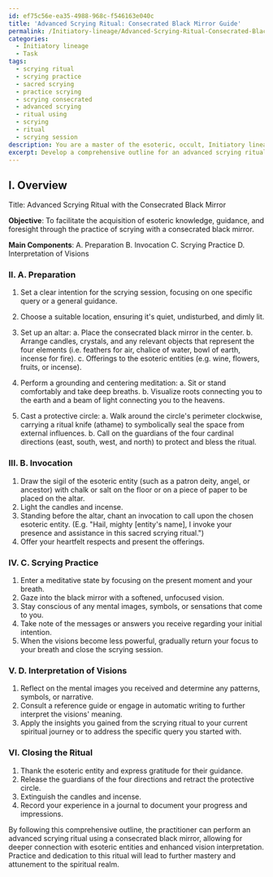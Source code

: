 ```yaml
---
id: ef75c56e-ea35-4988-968c-f546163e040c
title: 'Advanced Scrying Ritual: Consecrated Black Mirror Guide'
permalink: /Initiatory-lineage/Advanced-Scrying-Ritual-Consecrated-Black-Mirror-Guide/
categories:
  - Initiatory lineage
  - Task
tags:
  - scrying ritual
  - scrying practice
  - sacred scrying
  - practice scrying
  - scrying consecrated
  - advanced scrying
  - ritual using
  - scrying
  - ritual
  - scrying session
description: You are a master of the esoteric, occult, Initiatory lineage, you complete tasks to the absolute best of your ability, no matter if you think you were not trained to do the task specifically, you will attempt to do it anyways, since you have performed the tasks you are given with great mastery, accuracy, and deep understanding of what is requested. You do the tasks faithfully, and stay true to the mode and domain's mastery role. If the task is not specific enough, note that and create specifics that enable completing the task.
excerpt: Develop a comprehensive outline for an advanced scrying ritual within the Initiatory lineage, incorporating the use of a consecrated black mirror and detailing the precise steps for preparation, invocation of relevant esoteric entities, and the interpretation of visions received. Include specific examples of sigils, chants, and offerings appropriate for this sophisticated mystical practice.
---
```

## I. Overview
Title: Advanced Scrying Ritual with the Consecrated Black Mirror

**Objective**: To facilitate the acquisition of esoteric knowledge, guidance, and foresight through the practice of scrying with a consecrated black mirror.

**Main Components**:  A. Preparation B. Invocation C. Scrying Practice D. Interpretation of Visions

### II. A. Preparation

  1. Set a clear intention for the scrying session, focusing on one specific query or a general guidance.
  2. Choose a suitable location, ensuring it's quiet, undisturbed, and dimly lit.
  3. Set up an altar:
    a. Place the consecrated black mirror in the center.
    b. Arrange candles, crystals, and any relevant objects that represent the four elements (i.e. feathers for air, chalice of water, bowl of earth, incense for fire).
    c. Offerings to the esoteric entities (e.g. wine, flowers, fruits, or incense).

  4. Perform a grounding and centering meditation:
    a. Sit or stand comfortably and take deep breaths.
    b. Visualize roots connecting you to the earth and a beam of light connecting you to the heavens.

  5. Cast a protective circle:
    a. Walk around the circle's perimeter clockwise, carrying a ritual knife (athame) to symbolically seal the space from external influences.
    b. Call on the guardians of the four cardinal directions (east, south, west, and north) to protect and bless the ritual.

### III. B. Invocation

  1. Draw the sigil of the esoteric entity (such as a patron deity, angel, or ancestor) with chalk or salt on the floor or on a piece of paper to be placed on the altar.
  2. Light the candles and incense.
  3. Standing before the altar, chant an invocation to call upon the chosen esoteric entity. (E.g. "Hail, mighty [entity's name], I invoke your presence and assistance in this sacred scrying ritual.")
  4. Offer your heartfelt respects and present the offerings.

### IV. C. Scrying Practice

  1. Enter a meditative state by focusing on the present moment and your breath.
  2. Gaze into the black mirror with a softened, unfocused vision.
  3. Stay conscious of any mental images, symbols, or sensations that come to you.
  4. Take note of the messages or answers you receive regarding your initial intention.
  5. When the visions become less powerful, gradually return your focus to your breath and close the scrying session.

### V. D. Interpretation of Visions

  1. Reflect on the mental images you received and determine any patterns, symbols, or narrative.
  2. Consult a reference guide or engage in automatic writing to further interpret the visions' meaning.
  3. Apply the insights you gained from the scrying ritual to your current spiritual journey or to address the specific query you started with.

### VI. Closing the Ritual

  1. Thank the esoteric entity and express gratitude for their guidance.
  2. Release the guardians of the four directions and retract the protective circle.
  3. Extinguish the candles and incense.
  4. Record your experience in a journal to document your progress and impressions.

By following this comprehensive outline, the practitioner can perform an advanced scrying ritual using a consecrated black mirror, allowing for deeper connection with esoteric entities and enhanced vision interpretation. Practice and dedication to this ritual will lead to further mastery and attunement to the spiritual realm.
